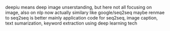 deepiu means deep image unserstanding, but here not all focusing on image, also on nlp
now actually similary like google/seq2seq maybe renmae to seq2seq is better
mainly application code for seq2seq, image caption, text sumarization, keyword extraction using deep learning tech
